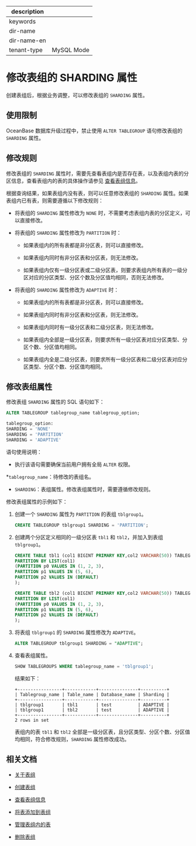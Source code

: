 |description||
|---|---|
|keywords||
|dir-name||
|dir-name-en||
|tenant-type|MySQL Mode|

# 修改表组的 SHARDING 属性

创建表组后，根据业务调整，可以修改表组的 `SHARDING` 属性。

## 使用限制

OceanBase 数据库升级过程中，禁止使用 `ALTER TABLEGROUP` 语句修改表组的 `SHARDING` 属性。

## 修改规则

修改表组的 `SHARDING` 属性时，需要先查看表组内是否存在表，以及表组内表的分区信息，查看表组内的表的具体操作请参见 [查看表组信息](../400.manage-table-groups-of-mysql-mode/300.view-the-information-of-a-table-group-of-mysql-mode.md)。

根据查询结果，如果表组内没有表，则可以任意修改表组的 `SHARDING` 属性。如果表组内已有表，则需要遵循以下修改规则：

* 将表组的 `SHARDING` 属性修改为 `NONE` 时，不需要考虑表组内表的分区定义，可以直接修改。

* 将表组的 `SHARDING` 属性修改为 `PARTITION` 时：

  * 如果表组内的所有表都是非分区表，则可以直接修改。

  * 如果表组内同时有非分区表和分区表，则无法修改。

  * 如果表组内仅有一级分区表或二级分区表，则要求表组内所有表的一级分区对应的分区类型、分区个数及分区值均相同，否则无法修改。

* 将表组的 `SHARDING` 属性修改为 `ADAPTIVE` 时：

  * 如果表组内的所有表都是非分区表，则可以直接修改。

  * 如果表组内同时有非分区表和分区表，则无法修改。

  * 如果表组内同时有一级分区表和二级分区表，则无法修改。

  * 如果表组内全部是一级分区表，则要求所有一级分区表对应分区类型、分区个数、分区值均相同。

  * 如果表组内全是二级分区表，则要求所有一级分区表和二级分区表对应分区类型、分区个数、分区值均相同。

## 修改表组属性

修改表组 `SHARDING` 属性的 SQL 语句如下：

```sql
ALTER TABLEGROUP tablegroup_name tablegroup_option;

tablegroup_option:
SHARDING = 'NONE'
SHARDING = 'PARTITION'
SHARDING = 'ADAPTIVE'
```

语句使用说明：

* 执行该语句需要确保当前用户拥有全局 `ALTER` 权限。

*`tablegroup_name`：待修改的表组名。

* `SHARDING`：表组属性。修改表组属性时，需要遵循修改规则。

修改表组属性的示例如下：

1. 创建一个 `SHARDING` 属性为 `PARTITION` 的表组 `tblgroup1`。

   ```sql
   CREATE TABLEGROUP tblgroup1 SHARDING = 'PARTITION'; 
   ```

2. 创建两个分区定义相同的一级分区表 `tbl1` 和 `tbl2`，并加入到表组 `tblgroup1`。

   ```sql
   CREATE TABLE tbl1 (col1 BIGINT PRIMARY KEY,col2 VARCHAR(50)) TABLEGROUP = tblgroup1
   PARTITION BY LIST(col1)
   (PARTITION p0 VALUES IN (1, 2, 3),
   PARTITION p1 VALUES IN (5, 6),
   PARTITION p2 VALUES IN (DEFAULT)
   );
   ```

   ```sql
   CREATE TABLE tbl2 (col1 BIGINT PRIMARY KEY,col2 VARCHAR(50)) TABLEGROUP = tblgroup1
   PARTITION BY LIST(col1)
   (PARTITION p0 VALUES IN (1, 2, 3),
   PARTITION p1 VALUES IN (5, 6),
   PARTITION p2 VALUES IN (DEFAULT)
   );
   ```

3. 将表组 `tblgroup1` 的 `SHARDING` 属性修改为 `ADAPTIVE`。

   ```sql
   ALTER TABLEGROUP tblgroup1 SHARDING = "ADAPTIVE";
   ```

4. 查看表组属性。

   ```sql
   SHOW TABLEGROUPS WHERE tablegroup_name = 'tblgroup1';
   ```

   结果如下：

   ```shell
   +-----------------+------------+---------------+----------+
   | Tablegroup_name | Table_name | Database_name | Sharding |
   +-----------------+------------+---------------+----------+
   | tblgroup1       | tbl1       | test          | ADAPTIVE |
   | tblgroup1       | tbl2       | test          | ADAPTIVE |
   +-----------------+------------+---------------+----------+
   2 rows in set
   ```

   表组内的表 `tbl1` 和 `tbl2` 全部是一级分区表，且分区类型、分区个数、分区值均相同，符合修改规则，`SHARDING` 属性修改成功。

## 相关文档

* [关于表组](../400.manage-table-groups-of-mysql-mode/100.about-table-groups-of-mysql-mode.md)

* [创建表组](../400.manage-table-groups-of-mysql-mode/200.create-a-table-group-of-mysql-mode.md)

* [查看表组信息](../400.manage-table-groups-of-mysql-mode/300.view-the-information-of-a-table-group-of-mysql-mode.md)

* [将表添加到表组](../400.manage-table-groups-of-mysql-mode/400.add-tables-to-a-table-group-of-mysql-mode.md)

* [管理表组内的表](../400.manage-table-groups-of-mysql-mode/600.manage-tables-within-a-table-group-of-mysql-mode.md)

* [删除表组](../400.manage-table-groups-of-mysql-mode/700.delete-a-table-group-of-mysql-mode.md)
